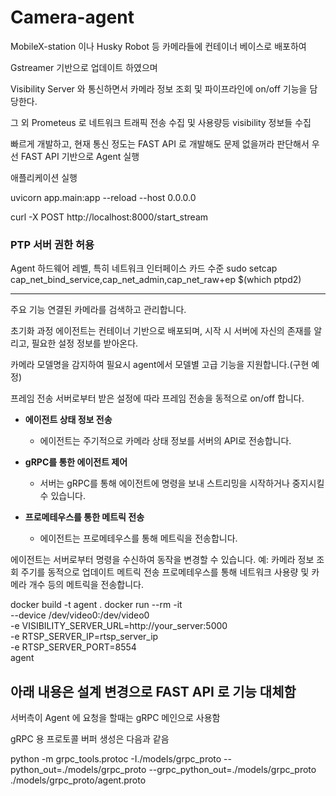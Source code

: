 # Camera-agent

MobileX-station 이나 Husky Robot 등 카메라들에 컨테이너 베이스로 배포하여 

Gstreamer 기반으로 업데이트 하였으며

Visibility Server 와 통신하면서 카메라 정보 조회 및 파이프라인에 on/off 기능을 담당한다.

그 외 Prometeus 로 네트워크 트래픽 전송 수집 및 사용량등 visibility 정보들 수집

빠르게 개발하고, 현재 통신 정도는 FAST API 로 개발해도 문제 없을꺼라 판단해서 우선 FAST API 기반으로 Agent 실행


애플리케이션 실행

uvicorn app.main:app --reload --host 0.0.0.0

curl -X POST http://localhost:8000/start_stream

### PTP 서버 권한 허용

Agent 
하드웨어 레벨, 특히 네트워크 인터페이스 카드 수준
sudo setcap cap_net_bind_service,cap_net_admin,cap_net_raw+ep $(which ptpd2)

---

주요 기능
연결된 카메라를 검색하고 관리합니다.

초기화 과정
에이전트는 컨테이너 기반으로 배포되며, 시작 시 서버에 자신의 존재를 알리고, 필요한 설정 정보를 받아온다.


카메라 모델명을 감지하여 필요시 agent에서 모델별 고급 기능을 지원합니다.(구현 예정)


프레임 전송
서버로부터 받은 설정에 따라 프레임 전송을 동적으로 on/off 합니다.

- **에이전트 상태 정보 전송**
  - 에이전트는 주기적으로 카메라 상태 정보를 서버의 API로 전송합니다.

- **gRPC를 통한 에이전트 제어**
  - 서버는 gRPC를 통해 에이전트에 명령을 보내 스트리밍을 시작하거나 중지시킬 수 있습니다.

- **프로메테우스를 통한 메트릭 전송**
  - 에이전트는 프로메테우스를 통해 메트릭을 전송합니다.



에이전트는 서버로부터 명령을 수신하여 동작을 변경할 수 있습니다.
예: 카메라 정보 조회 주기를 동적으로 업데이트
메트릭 전송
프로메테우스를 통해 네트워크 사용량 및 카메라 개수 등의 메트릭을 전송합니다.


docker build -t agent .
docker run --rm -it \
    --device /dev/video0:/dev/video0 \
    -e VISIBILITY_SERVER_URL=http://your_server:5000 \
    -e RTSP_SERVER_IP=rtsp_server_ip \
    -e RTSP_SERVER_PORT=8554 \
    agent



아래 내용은 설계 변경으로 FAST API 로 기능 대체함
--------------------------------------------
서버측이 Agent 에 요청을 할때는 gRPC 메인으로 사용함 

gRPC 용 프로토콜 버퍼 생성은 다음과 같음

python -m grpc_tools.protoc -I./models/grpc_proto --python_out=./models/grpc_proto --grpc_python_out=./models/grpc_proto ./models/grpc_proto/agent.proto

